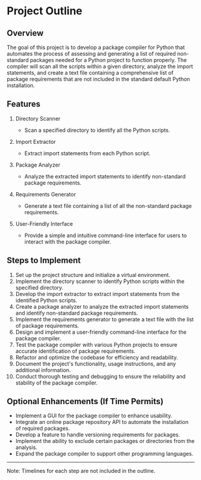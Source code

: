 # Project Outline

## Overview
The goal of this project is to develop a package compiler for Python that automates the process of assessing and generating a list of required non-standard packages needed for a Python project to function properly. The compiler will scan all the scripts within a given directory, analyze the import statements, and create a text file containing a comprehensive list of package requirements that are not included in the standard default Python installation.

## Features
1. Directory Scanner
   - Scan a specified directory to identify all the Python scripts.

2. Import Extractor
   - Extract import statements from each Python script.

3. Package Analyzer
   - Analyze the extracted import statements to identify non-standard package requirements.
    
4. Requirements Generator
   - Generate a text file containing a list of all the non-standard package requirements.

5. User-Friendly Interface
   - Provide a simple and intuitive command-line interface for users to interact with the package compiler.

## Steps to Implement
1. Set up the project structure and initialize a virtual environment.
2. Implement the directory scanner to identify Python scripts within the specified directory.
3. Develop the import extractor to extract import statements from the identified Python scripts.
4. Create a package analyzer to analyze the extracted import statements and identify non-standard package requirements.
5. Implement the requirements generator to generate a text file with the list of package requirements.
6. Design and implement a user-friendly command-line interface for the package compiler.
7. Test the package compiler with various Python projects to ensure accurate identification of package requirements.
8. Refactor and optimize the codebase for efficiency and readability.
9. Document the project's functionality, usage instructions, and any additional information.
10. Conduct thorough testing and debugging to ensure the reliability and stability of the package compiler.

## Optional Enhancements (If Time Permits)
- Implement a GUI for the package compiler to enhance usability.
- Integrate an online package repository API to automate the installation of required packages.
- Develop a feature to handle versioning requirements for packages.
- Implement the ability to exclude certain packages or directories from the analysis.
- Expand the package compiler to support other programming languages.

---

Note: Timelines for each step are not included in the outline.